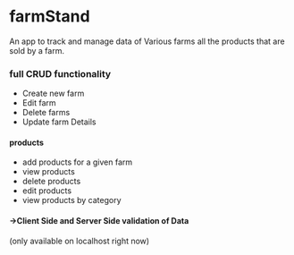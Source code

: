 # farmStand
An app to track and manage data of Various farms all the products that are sold by a farm. 
<div>
<h3>full CRUD functionality</h3>
  <ul>
    <li> Create new farm </li>
    <li> Edit farm</li>
    <li> Delete farms </li>
    <li> Update farm Details </li>
  </ul>
  <h4> products </h4>
<ul> 
    <li> add products for a given farm </li>
    <li> view products </li>
    <li> delete products </li>
    <li> edit products </li>
    <li> view products by category </li>
</ul>

<h4> ->Client Side and Server Side validation of Data </h4>
  
  (only available on localhost right now)
</div>

